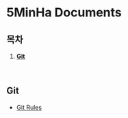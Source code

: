 # 5MinHa Documents

## 목차

1. [**Git**](#1)

<br />

<div id="1"></div>

## Git

- [Git Rules](https://github.com/5MinHaAll/5minha_documents/blob/main/git/git-rules.md)

<br />

<div id="2"></div>
